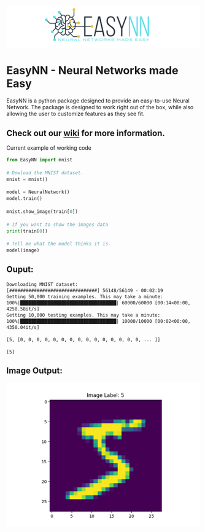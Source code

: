 ![](https://raw.githubusercontent.com/danielwilczak101/EasyNN/media/images/readme_logo.png)

# EasyNN - Neural Networks made Easy
EasyNN is a python package designed to provide an easy-to-use Neural Network. The package is designed to work right out of the box, while also allowing the user to customize features as they see fit. 

## Check out our [wiki](https://github.com/danielwilczak101/EasyNN/wiki) for more information.

Current example of working code
```Python
from EasyNN import mnist

# Dowload the MNIST dataset.
mnist = mnist()

model = NeuralNetwork()
model.train()

mnist.show_image(train[0])

# If you want to show the images data
print(train[0])

# Tell me what the model thinks it is.
model(image)

```

## Ouput:
```
Downloading MNIST dataset:
[################################] 56148/56149 - 00:02:19
Getting 50,000 training examples. This may take a minute:
100%|███████████████████████████████████| 60000/60000 [00:14<00:00, 4250.58it/s]
Getting 10,000 testing examples. This may take a minute:
100%|███████████████████████████████████| 10000/10000 [00:02<00:00, 4350.04it/s]

[5, [0, 0, 0, 0, 0, 0, 0, 0, 0, 0, 0, 0, 0, 0, 0, ... ]]

[5]
```

## Image Output:
![](https://github.com/danielwilczak101/EasyNN/blob/media/images/image_preview.png)
